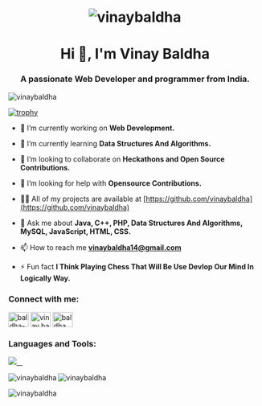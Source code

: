 <h1 align="center">
  <img src="https://raw.githubusercontent.com/vinaybaldha/vinaybaldha/master/name.html" alt="vinaybaldha" />
</h1>

<h1 align="center">Hi 👋, I'm Vinay Baldha</h1>
<h3 align="center">A passionate Web Developer and programmer from India.</h3>

<p align="left"> <img src="https://komarev.com/ghpvc/?username=vinaybaldha&label=Profile%20views&color=0e75b6&style=flat" alt="vinaybaldha" /> </p>

[![trophy](https://github-profile-trophy.vercel.app/?username=vinaybaldha&theme=radical&margin-w=20&margin-h=15&no-frame=true)](https://github.com/vinaybaldha/github-profile-trophy)

- 🔭 I’m currently working on **Web Development.**

- 🌱 I’m currently learning **Data Structures And Algorithms.**

- 👯 I’m looking to collaborate on **Heckathons and Open Source Contributions.**

- 🤝 I’m looking for help with **Opensource Contributions.**

- 👨‍💻 All of my projects are available at [https://github.com/vinaybaldha](https://github.com/vinaybaldha)

- 💬 Ask me about **Java, C++, PHP, Data Structures And Algorithms, MySQL, JavaScript, HTML, CSS.**

- 📫 How to reach me **vinaybaldha14@gmail.com**

- ⚡ Fun fact **I Think Playing Chess That Will Be Use Devlop Our Mind In Logically Way.**

<h3 align="left">Connect with me:</h3>
<p align="left">
<a href="https://www.linkedin.com/in/baldha-vinay-8a039a1b3" target="blank"><img align="center" src="https://raw.githubusercontent.com/rahuldkjain/github-profile-readme-generator/master/src/images/icons/Social/linked-in-alt.svg" alt="baldha-vinay-8a039a1b3" height="30" width="40" /></a>
<a href="https://www.facebook.com/vinay.baldha.3" target="blank"><img align="center" src="https://raw.githubusercontent.com/rahuldkjain/github-profile-readme-generator/master/src/images/icons/Social/facebook.svg" alt="vinay.baldha.3" height="30" width="40" /></a>
<a href="https://www.instagram.com/baldha_vinay_45/" target="blank"><img align="center" src="https://raw.githubusercontent.com/rahuldkjain/github-profile-readme-generator/master/src/images/icons/Social/instagram.svg" alt="baldha_vinay_45" height="30" width="40" /></a>


</p>

<h3 align="left">Languages and Tools:</h3>
<p>
  <a href="https://skillicons.dev">
    <img src="https://skillicons.dev/icons?i=c,cpp,java,css,eclipse,firebase,flutter,git,github,html,instagram,js,jquery,linkedin,mysql,ps,postman,py,replit,sass,stackoverflow,twitter,vscode,visualstudio,&perline=12" />
  </a>
</p>

<p><img align="left" src="https://github-readme-stats-ten-navy.vercel.app/api/top-langs?username=vinaybaldha&hide=html&theme=codeSTACKr&show_icons=true&locale=en&layout=compact&title_color=FFBF00" alt="vinaybaldha" /></p>

<p><img align="center" src="https://github-readme-stats-ten-navy.vercel.app/api?username=vinaybaldha&theme=ocean_dark&show_icons=true&ring_color=ff0000&title_color=FFBF00" alt="vinaybaldha"/></p>

<p><img align="center" src="https://github-readme-streak-stats.herokuapp.com/?user=vinaybaldha&theme=chartreuse-dark&currStreakNum=red&fire=red" alt="vinaybaldha" /></p>


